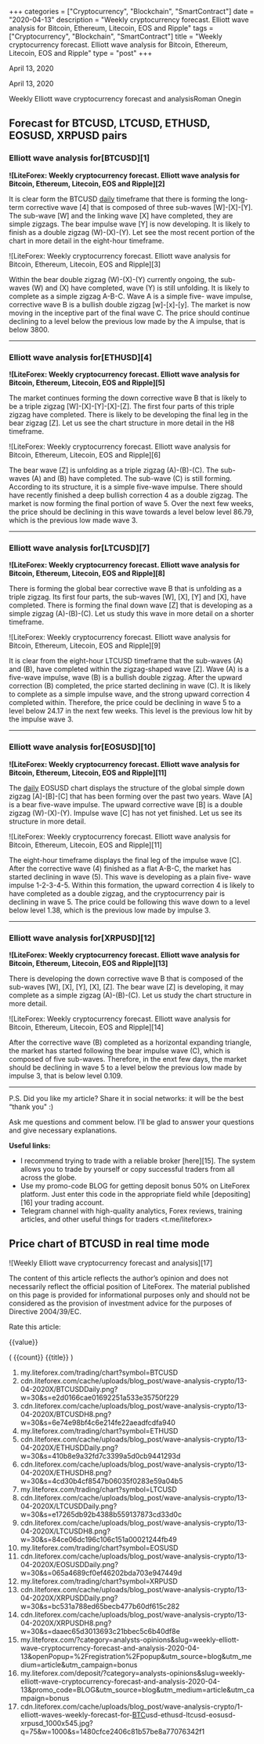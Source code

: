 +++
categories = ["Cryptocurrency", "Blockchain", "SmartContract"]
date = "2020-04-13"
description = "Weekly cryptocurrency forecast. Elliott wave analysis for Bitcoin, Ethereum, Litecoin, EOS and Ripple"
tags = ["Cryptocurrency", "Blockchain", "SmartContract"]
title = "Weekly cryptocurrency forecast. Elliott wave analysis for Bitcoin, Ethereum, Litecoin, EOS and Ripple"
type = "post"
+++

April 13, 2020

April 13, 2020

Weekly Elliott wave cryptocurrency forecast and analysisRoman Onegin

## Forecast for BTCUSD, LTCUSD, ETHUSD, EOSUSD, XRPUSD pairs

###  **Elliott wave analysis for[BTCUSD][1]**

 **![LiteForex: Weekly cryptocurrency forecast. Elliott wave analysis
for Bitcoin, Ethereum, Litecoin, EOS and Ripple][2]**

It is clear form the BTCUSD [daily](https://www.fintecher.org/2020/03/03/forex-trading-daily-strategy/) timeframe that there is forming the
long-term corrective wave [4] that is composed of three sub-waves
[W]-[X]-[Y]. The sub-wave [W] and the linking wave [X] have completed,
they are simple zigzags. The bear impulse wave [Y] is now developing. It
is likely to finish as a double zigzag (W)-(X)-(Y). Let see the most
recent portion of the chart in more detail in the eight-hour timeframe.

![LiteForex: Weekly cryptocurrency forecast. Elliott wave analysis for
Bitcoin, Ethereum, Litecoin, EOS and Ripple][3]

Within the bear double zigzag (W)-(X)-(Y) currently ongoing, the sub-
waves (W) and (X) have completed, wave (Y) is still unfolding. It is
likely to complete as a simple zigzag A-B-C. Wave A is a simple five-
wave impulse, corrective wave B is a bullish double zigzag [w]-[x]-[y].
The market is now moving in the inceptive part of the final wave C. The
price should continue declining to a level below the previous low made
by the A impulse, that is below 3800.

* * *

###  **Elliott wave analysis for[ETHUSD][4]**

 **![LiteForex: Weekly cryptocurrency forecast. Elliott wave analysis
for Bitcoin, Ethereum, Litecoin, EOS and Ripple][5]**

The market continues forming the down corrective wave B that is likely
to be a triple zigzag [W]-[X]-[Y]-[X]-[Z]. The first four parts of this
triple zigzag have completed. There is likely to be developing the final
leg in the bear zigzag [Z]. Let us see the chart structure in more
detail in the H8 timeframe.

![LiteForex: Weekly cryptocurrency forecast. Elliott wave analysis for
Bitcoin, Ethereum, Litecoin, EOS and Ripple][6]

The bear wave [Z] is unfolding as a triple zigzag (A)-(B)-(C). The sub-
waves (A) and (B) have completed. The sub-wave (C) is still forming.
According to its structure, it is a simple five-wave impulse. There
should have recently finished a deep bullish correction 4 as a double
zigzag. The market is now forming the final portion of wave 5. Over the
next few weeks, the price should be declining in this wave towards a
level below level 86.79, which is the previous low made wave 3.

* * *

###  **Elliott wave analysis for[LTCUSD][7]**

 **![LiteForex: Weekly cryptocurrency forecast. Elliott wave analysis
for Bitcoin, Ethereum, Litecoin, EOS and Ripple][8]**

There is forming the global bear corrective wave B that is unfolding as
a triple zigzag. Its first four parts, the sub-waves [W], [X], [Y] and
[X], have completed. There is forming the final down wave [Z] that is
developing as a simple zigzag (A)-(B)-(C). Let us study this wave in
more detail on a shorter timeframe.

![LiteForex: Weekly cryptocurrency forecast. Elliott wave analysis for
Bitcoin, Ethereum, Litecoin, EOS and Ripple][9]

It is clear from the eight-hour LTCUSD timeframe that the sub-waves (A)
and (B), have completed within the zigzag-shaped wave [Z]. Wave (A) is a
five-wave impulse, wave (B) is a bullish double zigzag. After the upward
correction (B) completed, the price started declining in wave (C). It is
likely to complete as a simple impulse wave, and the strong upward
correction 4 completed within. Therefore, the price could be declining
in wave 5 to a level below 24.17 in the next few weeks. This level is
the previous low hit by the impulse wave 3.

* * *

###  **Elliott wave analysis for[EOSUSD][10]**

 **![LiteForex: Weekly cryptocurrency forecast. Elliott wave analysis
for Bitcoin, Ethereum, Litecoin, EOS and Ripple][11]**

The [daily](https://www.fintecher.org/2020/03/03/forex-trading-daily-strategy/) EOSUSD chart displays the structure of the global simple down
zigzag [A]-[B]-[C] that has been forming over the past two years. Wave
[A] is a bear five-wave impulse. The upward corrective wave [B] is a
double zigzag (W)-(X)-(Y). Impulse wave [C] has not yet finished. Let us
see its structure in more detail.

![LiteForex: Weekly cryptocurrency forecast. Elliott wave analysis for
Bitcoin, Ethereum, Litecoin, EOS and Ripple][11]

The eight-hour timeframe displays the final leg of the impulse wave [C].
After the corrective wave (4) finished as a flat A-B-C, the market has
started declining in wave (5). This wave is developing as a plain five-
wave impulse 1-2-3-4-5. Within this formation, the upward correction 4
is likely to have completed as a double zigzag, and the cryptocurrency
pair is declining in wave 5. The price could be following this wave down
to a level below level 1.38, which is the previous low made by impulse
3.

* * *

###  **Elliott wave analysis for[XRPUSD][12]**

 **![LiteForex: Weekly cryptocurrency forecast. Elliott wave analysis
for Bitcoin, Ethereum, Litecoin, EOS and Ripple][13]**

There is developing the down corrective wave B that is composed of the
sub-waves [W], [X], [Y], [X], [Z]. The bear wave [Z] is developing, it
may complete as a simple zigzag (A)-(B)-(C). Let us study the chart
structure in more detail.

![LiteForex: Weekly cryptocurrency forecast. Elliott wave analysis for
Bitcoin, Ethereum, Litecoin, EOS and Ripple][14]

After the corrective wave (B) completed as a horizontal expanding
triangle, the market has started following the bear impulse wave (C),
which is composed of five sub-waves. Therefore, in the enxt few days,
the market should be declining in wave 5 to a level below the previous
low made by impulse 3, that is below level 0.109.

* * *

P.S. Did you like my article? Share it in social networks: it will be
the best “thank you" :)

Ask me questions and comment below. I’ll be glad to answer your
questions and give necessary explanations.

 **Useful links:**

  * I recommend trying to trade with a reliable broker [here][15]. The system allows you to trade by yourself or copy successful traders from all across the globe.
  * Use my promo-code BLOG for getting deposit bonus 50% on LiteForex platform. Just enter this code in the appropriate field while [depositing][16] your trading account.
  * Telegram channel with high-quality analytics, Forex reviews, training articles, and other useful things for traders <t.me/liteforex>

## Price chart of BTCUSD in real time mode

![Weekly Elliott wave cryptocurrency forecast and analysis][17]

The content of this article reflects the author’s opinion and does not
necessarily reflect the official position of LiteForex. The material
published on this page is provided for informational purposes only and
should not be considered as the provision of investment advice for the
purposes of Directive 2004/39/EC.

Rate this article:

{{value}}

( {{count}} {{title}} )

   1. my.liteforex.com/trading/chart?symbol=BTCUSD
   2. cdn.liteforex.com/cache/uploads/blog_post/wave-analysis-crypto/13-04-2020X/BTCUSDDaily.png?w=30&s=e2d0166cae01692251a533e35750f229
   3. cdn.liteforex.com/cache/uploads/blog_post/wave-analysis-crypto/13-04-2020X/BTCUSDH8.png?w=30&s=6e74e98bf4c6e214fe22aeadfcdfa940
   4. my.liteforex.com/trading/chart?symbol=ETHUSD
   5. cdn.liteforex.com/cache/uploads/blog_post/wave-analysis-crypto/13-04-2020X/ETHUSDDaily.png?w=30&s=410b8e9a32fd7c3399a5d0cb9441293d
   6. cdn.liteforex.com/cache/uploads/blog_post/wave-analysis-crypto/13-04-2020X/ETHUSDH8.png?w=30&s=4cd30b4cf8547b06035f0283e59a04b5
   7. my.liteforex.com/trading/chart?symbol=LTCUSD
   8. cdn.liteforex.com/cache/uploads/blog_post/wave-analysis-crypto/13-04-2020X/LTCUSDDaily.png?w=30&s=e17265db92b4388b559137873cd33d0c
   9. cdn.liteforex.com/cache/uploads/blog_post/wave-analysis-crypto/13-04-2020X/LTCUSDH8.png?w=30&s=84ce06dc196c106c151a00021244fb49
   10. my.liteforex.com/trading/chart?symbol=EOSUSD
   11. cdn.liteforex.com/cache/uploads/blog_post/wave-analysis-crypto/13-04-2020X/EOSUSDDaily.png?w=30&s=065a4689cf0ef46202bda703e947449d
   12. my.liteforex.com/trading/chart?symbol=XRPUSD
   13. cdn.liteforex.com/cache/uploads/blog_post/wave-analysis-crypto/13-04-2020X/XRPUSDDaily.png?w=30&s=bc531a788ed65becb477b60df615c282
   14. cdn.liteforex.com/cache/uploads/blog_post/wave-analysis-crypto/13-04-2020X/XRPUSDH8.png?w=30&s=daaec65d3013693c21bbec5c6b40df8e
   15. my.liteforex.com/?category=analysts-opinions&slug=weekly-elliott-wave-cryptocurrency-forecast-and-analysis-2020-04-13&openPopup=%2Fregistration%2Fpopup&utm_source=blog&utm_medium=article&utm_campaign=bonus
   16. my.liteforex.com/deposit/?category=analysts-opinions&slug=weekly-elliott-wave-cryptocurrency-forecast-and-analysis-2020-04-13&promo_code=BLOG&utm_source=blog&utm_medium=article&utm_campaign=bonus
   17. cdn.liteforex.com/cache/uploads/blog_post/wave-analysis-crypto/1-elliott-waves-weekly-forecast-for-[BTC](https://www.playgroundfx.com/blog/who-is-the-creator-of-bitcoin/)usd-ethusd-ltcusd-eosusd-xrpusd_1000x545.jpg?q=75&w=1000&s=1480cfce2406c81b57be8a77076342f1